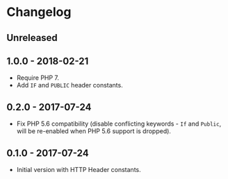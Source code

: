 # Changelog

<!-- There is always Unreleased section on the top. Subsections (Added, Changed, Fixed, Removed) should be added as needed. -->

## Unreleased

## 1.0.0 - 2018-02-21
- Require PHP 7.
- Add `IF` and `PUBLIC` header constants.

## 0.2.0 - 2017-07-24
- Fix PHP 5.6 compatibility (disable conflicting keywords - `If` and `Public`, will be re-enabled when PHP 5.6 support is dropped).

## 0.1.0 - 2017-07-24
- Initial version with HTTP Header constants.
